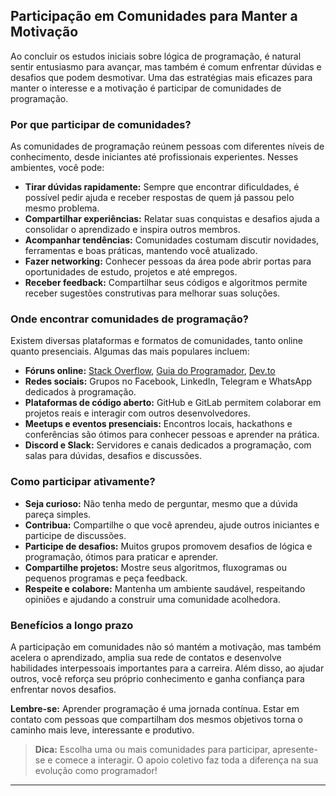 
## Participação em Comunidades para Manter a Motivação

Ao concluir os estudos iniciais sobre lógica de programação, é natural sentir entusiasmo para avançar, mas também é comum enfrentar dúvidas e desafios que podem desmotivar. Uma das estratégias mais eficazes para manter o interesse e a motivação é participar de comunidades de programação.

### Por que participar de comunidades?

As comunidades de programação reúnem pessoas com diferentes níveis de conhecimento, desde iniciantes até profissionais experientes. Nesses ambientes, você pode:

- **Tirar dúvidas rapidamente:** Sempre que encontrar dificuldades, é possível pedir ajuda e receber respostas de quem já passou pelo mesmo problema.
- **Compartilhar experiências:** Relatar suas conquistas e desafios ajuda a consolidar o aprendizado e inspira outros membros.
- **Acompanhar tendências:** Comunidades costumam discutir novidades, ferramentas e boas práticas, mantendo você atualizado.
- **Fazer networking:** Conhecer pessoas da área pode abrir portas para oportunidades de estudo, projetos e até empregos.
- **Receber feedback:** Compartilhar seus códigos e algoritmos permite receber sugestões construtivas para melhorar suas soluções.

### Onde encontrar comunidades de programação?

Existem diversas plataformas e formatos de comunidades, tanto online quanto presenciais. Algumas das mais populares incluem:

- **Fóruns online:** [Stack Overflow](https://stackoverflow.com/), [Guia do Programador](https://www.guiadoprogramador.com.br/), [Dev.to](https://dev.to/)
- **Redes sociais:** Grupos no Facebook, LinkedIn, Telegram e WhatsApp dedicados à programação.
- **Plataformas de código aberto:** GitHub e GitLab permitem colaborar em projetos reais e interagir com outros desenvolvedores.
- **Meetups e eventos presenciais:** Encontros locais, hackathons e conferências são ótimos para conhecer pessoas e aprender na prática.
- **Discord e Slack:** Servidores e canais dedicados a programação, com salas para dúvidas, desafios e discussões.

### Como participar ativamente?

- **Seja curioso:** Não tenha medo de perguntar, mesmo que a dúvida pareça simples.
- **Contribua:** Compartilhe o que você aprendeu, ajude outros iniciantes e participe de discussões.
- **Participe de desafios:** Muitos grupos promovem desafios de lógica e programação, ótimos para praticar e aprender.
- **Compartilhe projetos:** Mostre seus algoritmos, fluxogramas ou pequenos programas e peça feedback.
- **Respeite e colabore:** Mantenha um ambiente saudável, respeitando opiniões e ajudando a construir uma comunidade acolhedora.

### Benefícios a longo prazo

A participação em comunidades não só mantém a motivação, mas também acelera o aprendizado, amplia sua rede de contatos e desenvolve habilidades interpessoais importantes para a carreira. Além disso, ao ajudar outros, você reforça seu próprio conhecimento e ganha confiança para enfrentar novos desafios.

**Lembre-se:** Aprender programação é uma jornada contínua. Estar em contato com pessoas que compartilham dos mesmos objetivos torna o caminho mais leve, interessante e produtivo.

> **Dica:** Escolha uma ou mais comunidades para participar, apresente-se e comece a interagir. O apoio coletivo faz toda a diferença na sua evolução como programador!

---
```